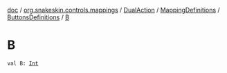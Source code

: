 [doc](../../../../index.md) / [org.snakeskin.controls.mappings](../../../index.md) / [DualAction](../../index.md) / [MappingDefinitions](../index.md) / [ButtonsDefinitions](index.md) / [B](./-b.md)

# B

`val B: `[`Int`](https://kotlinlang.org/api/latest/jvm/stdlib/kotlin/-int/index.html)